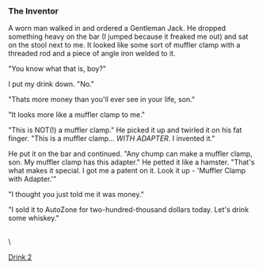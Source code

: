 ### The Inventor

A worn man walked in and ordered a Gentleman Jack. He dropped something
heavy on the bar (I jumped because it freaked me out) and sat on the
stool next to me. It looked like some sort of muffler clamp with a
threaded rod and a piece of angle iron welded to it.

"You know what that is, boy?"

I put my drink down. "No."

"Thats more money than you'll ever see in your life, son."

"It looks more like a muffler clamp to me."

"This is NOT(!) a muffler clamp." He picked it up and twirled it on his
fat finger. "This is a muffler clamp... *WITH ADAPTER*. I invented it."

He put it on the bar and continued. "Any chump can make a muffler clamp,
son. My muffler clamp has this adapter." He petted it like a hamster.
"That's what makes it special. I got me a patent on it. Look it up -
'Muffler Clamp with Adapter.'"

"I thought you just told me it was money."

"I sold it to AutoZone for two-hundred-thousand dollars today. Let's
drink some whiskey."

\
 \

[Drink 2](theInventor2.html)
